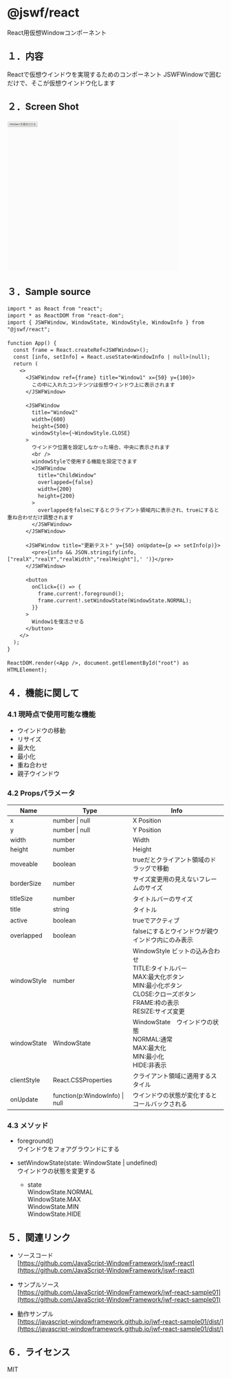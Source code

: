 # @jswf/react

React用仮想Windowコンポーネント

## １．内容

Reactで仮想ウインドウを実現するためのコンポーネント
JSWFWindowで囲むだけで、そこが仮想ウインドウ化します

## ２．Screen Shot

![ScreenShot](https://raw.githubusercontent.com/JavaScript-WindowFramework/jwf-react-sample01/ScreenShot/ScreenShot.gif)

## ３．Sample source

```index.tsx
import * as React from "react";
import * as ReactDOM from "react-dom";
import { JSWFWindow, WindowState, WindowStyle, WindowInfo } from "@jswf/react";

function App() {
  const frame = React.createRef<JSWFWindow>();
  const [info, setInfo] = React.useState<WindowInfo | null>(null);
  return (
    <>
      <JSWFWindow ref={frame} title="Window1" x={50} y={100}>
        この中に入れたコンテンツは仮想ウインドウ上に表示されます
      </JSWFWindow>

      <JSWFWindow
        title="Window2"
        width={600}
        height={500}
        windowStyle={~WindowStyle.CLOSE}
      >
        ウインドウ位置を設定しなかった場合、中央に表示されます
        <br />
        windowStyleで使用する機能を設定できます
        <JSWFWindow
          title="ChildWindow"
          overlapped={false}
          width={200}
          height={200}
        >
          overlappedをfalseにするとクライアント領域内に表示され、trueにすると重ね合わせだけ調整されます
        </JSWFWindow>
      </JSWFWindow>

      <JSWFWindow title="更新テスト" y={50} onUpdate={p => setInfo(p)}>
        <pre>{info && JSON.stringify(info,["realX","realY","realWidth","realHeight"],' ')}</pre>
      </JSWFWindow>

      <button
        onClick={() => {
          frame.current!.foreground();
          frame.current!.setWindowState(WindowState.NORMAL);
        }}
      >
        Window1を復活させる
      </button>
    </>
  );
}

ReactDOM.render(<App />, document.getElementById("root") as HTMLElement);
```

## ４．機能に関して

### 4.1 現時点で使用可能な機能

- ウインドウの移動
- リサイズ
- 最大化
- 最小化
- 重ね合わせ
- 親子ウインドウ

### 4.2 Propsパラメータ

| Name        | Type               | Info                                                       |
| ----------- | ------------------ | ---------------------------------------------------------- |
| x           | number &#124; null | X Position                                                 |
| y           | number &#124; null | Y Position                                                 |
| width       | number             | Width                                                      |
| height      | number             | Height                                                     |
| moveable    | boolean            | trueだとクライアント領域のドラッグで移動                      |
| borderSize  | number             | サイズ変更用の見えないフレームのサイズ                        |
| titleSize   | number             | タイトルバーのサイズ                                         |
| title       | string             | タイトル                                                    |
| active      | boolean            | trueでアクティブ                                            |
| overlapped  | boolean            | falseにするとウインドウが親ウインドウ内にのみ表示              |
| windowStyle | number             | WindowStyle ビットの込み合わせ <br> TITLE:タイトルバー<br> MAX:最大化ボタン<br> MIN:最小化ボタン<br> CLOSE:クローズボタン<br> FRAME:枠の表示<br> RESIZE:サイズ変更<br> |
| windowState | WindowState                    | WindowState　ウインドウの状態<br>  NORMAL:通常<br> MAX:最大化<br> MIN:最小化<br> HIDE:非表示<br> |
| clientStyle | React.CSSProperties | クライアント領域に適用するスタイル |
| onUpdate    | function(p:WindowInfo)  &#124; null | ウインドウの状態が変化するとコールバックされる |

### 4.3 メソッド

- foreground()  
ウインドウをフォアグラウンドにする

- setWindowState(state: WindowState | undefined)  
ウインドウの状態を変更する  
  - state  
WindowState.NORMAL  
WindowState.MAX  
WindowState.MIN  
WindowState.HIDE  

## ５．関連リンク

- ソースコード  
[https://github.com/JavaScript-WindowFramework/jswf-react](https://github.com/JavaScript-WindowFramework/jswf-react)

- サンプルソース  
[https://github.com/JavaScript-WindowFramework/jwf-react-sample01](https://github.com/JavaScript-WindowFramework/jwf-react-sample01)

- 動作サンプル  
[https://javascript-windowframework.github.io/jwf-react-sample01/dist/](https://javascript-windowframework.github.io/jwf-react-sample01/dist/)

## ６．ライセンス

MIT
